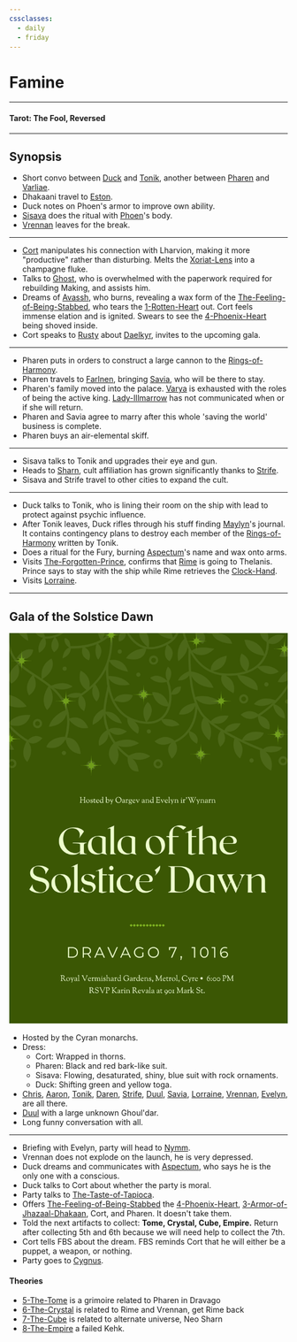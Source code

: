 ```yaml
---
cssclasses:
  - daily
  - friday
---
```

# Famine
***
#### Tarot: The Fool, Reversed
***
## Synopsis
- Short convo between [Duck](../-Characters/Duck.md) and [Tonik](../-Characters/Tonik.md), another between [Pharen](../-Characters/Pharen.md) and [Varliae](../-Characters/-Pharen-Family/Varliae.md).
- Dhakaani travel to [Eston](../-Locations--Planes/Eston.md).
- Duck notes on Phoen's armor to improve own ability.
- [Sisava](../-Characters/Sisava.md) does the ritual with [Phoen](../-Characters/Phoen.md)'s body.
- [Vrennan](../-Characters/Vrennan.md) leaves for the break.
***
- [Cort](../-Characters/Cort.md) manipulates his connection with Lharvion, making it more "productive" rather than disturbing. Melts the [Xoriat-Lens](../-Items/Xoriat-Lens.md) into a champagne fluke.
- Talks to [Ghost](../-Characters/Ghost.md), who is overwhelmed with the paperwork required for rebuilding Making, and assists him.
- Dreams of [Avassh](../-Characters/Avassh.md), who burns, revealing a wax form of the [The-Feeling-of-Being-Stabbed](../-Characters/The-Feeling-of-Being-Stabbed.md), who tears the [1-Rotten-Heart](../-Elements-of-the-Prophecy/1-Rotten-Heart.md) out. Cort feels immense elation and is ignited. Swears to see the [4-Phoenix-Heart](../-Elements-of-the-Prophecy/4-Phoenix-Heart.md) being shoved inside.
- Cort speaks to [Rusty](../-Characters/Rusty.md) about [Daelkyr](../-Groups/Daelkyr.md), invites to the upcoming gala.
***
- Pharen puts in orders to construct a large cannon to the [Rings-of-Harmony](../-Groups/Rings-of-Harmony.md). 
- Pharen travels to [Farlnen](../-Locations--Planes/Farlnen.md), bringing [Savia](../-Characters/-Pharen-Family/Savia.md), who will be there to stay.
- Pharen's family moved into the palace. [Varya](../-Characters/-Pharen-Family/Varya.md) is exhausted with the roles of being the active king. [Lady-Illmarrow](../-Characters/-Pharen-Family/Lady-Illmarrow.md) has not communicated when or if she will return.
- Pharen and Savia agree to marry after this whole 'saving the world' business is complete.
- Pharen buys an air-elemental skiff.
***
- Sisava talks to Tonik and upgrades their eye and gun.
- Heads to [Sharn](../-Locations--Planes/Sharn.md), cult affiliation has grown significantly thanks to [Strife](../-Characters/Strife.md).
- Sisava and Strife travel to other cities to expand the cult.
***
- Duck talks to Tonik, who is lining their room on the ship with lead to protect against psychic influence.
- After Tonik leaves, Duck rifles through his stuff finding [Maylyn](../-Characters/Maylyn.md)'s journal. It contains contingency plans to destroy each member of the [Rings-of-Harmony](../-Groups/Rings-of-Harmony.md) written by Tonik.
- Does a ritual for the Fury, burning [Aspectum](../-Characters/Aspectum.md)'s name and wax onto arms.
- Visits [The-Forgotten-Prince](../-Characters/The-Forgotten-Prince.md), confirms that [Rime](../-Characters/Rime.md) is going to Thelanis. Prince says to stay with the ship while Rime retrieves the [Clock-Hand](../-Items/Clock-Hand.md).
- Visits [Lorraine](../-Characters/Lorraine.md).
***
## Gala of the Solstice Dawn

![summer-gala-invite](../-Characters/-images/summer-gala-invite.png)

- Hosted by the Cyran monarchs.
- Dress:
	- Cort: Wrapped in thorns.
	- Pharen: Black and red bark-like suit.
	- Sisava: Flowing, desaturated, shiny, blue suit with rock ornaments.
	- Duck: Shifting green and yellow toga.
- [Chris](../../-Sacrosanct/Characters/Chris.md), [Aaron](../../-Sacrosanct/Characters/Aaron.md), [Tonik](../-Characters/Tonik.md), [Daren](../../-Sacrosanct/Characters/Daren.md), [Strife](../-Characters/Strife.md), [Duul](../-Characters/Duul.md), [Savia](../-Characters/-Pharen-Family/Savia.md), [Lorraine](../-Characters/Lorraine.md), [Vrennan](../-Characters/Vrennan.md), [Evelyn](../../-Sacrosanct/Characters/Evelyn.md), are all there.
- [Duul](../-Characters/Duul.md) with a large unknown Ghoul'dar.
- Long funny conversation with all.
***
- Briefing with Evelyn, party will head to [Nymm](../-Locations--Planes/Nymm.md).
- Vrennan does not explode on the launch, he is very depressed.
- Duck dreams and communicates with [Aspectum](../-Characters/Aspectum.md), who says he is the only one with a conscious.
- Duck talks to Cort about whether the party is moral.
- Party talks to [The-Taste-of-Tapioca](../-Characters/The-Taste-of-Tapioca.md).
- Offers [The-Feeling-of-Being-Stabbed](../-Characters/The-Feeling-of-Being-Stabbed.md) the [4-Phoenix-Heart](../-Elements-of-the-Prophecy/4-Phoenix-Heart.md), [3-Armor-of-Jhazaal-Dhakaan](../-Elements-of-the-Prophecy/3-Armor-of-Jhazaal-Dhakaan.md), Cort, and Pharen. It doesn't take them.
- Told the next artifacts to collect: **Tome, Crystal, Cube, Empire.** Return after collecting 5th and 6th because we will need help to collect the 7th.
- Cort tells FBS about the dream. FBS reminds Cort that he will either be a puppet, a weapon, or nothing.
- Party goes to [Cygnus](../-Characters/Cygnus.md).

#### Theories
* [5-The-Tome](../-Elements-of-the-Prophecy/5-The-Tome.md) is a grimoire related to Pharen in Dravago
* [6-The-Crystal](../-Elements-of-the-Prophecy/6-The-Crystal.md) is related to Rime and Vrennan, get Rime back
* [7-The-Cube](../-Elements-of-the-Prophecy/7-The-Cube.md) is related to alternate universe, Neo Sharn
* [8-The-Empire](../-Elements-of-the-Prophecy/8-The-Empire.md) a failed Kehk.
